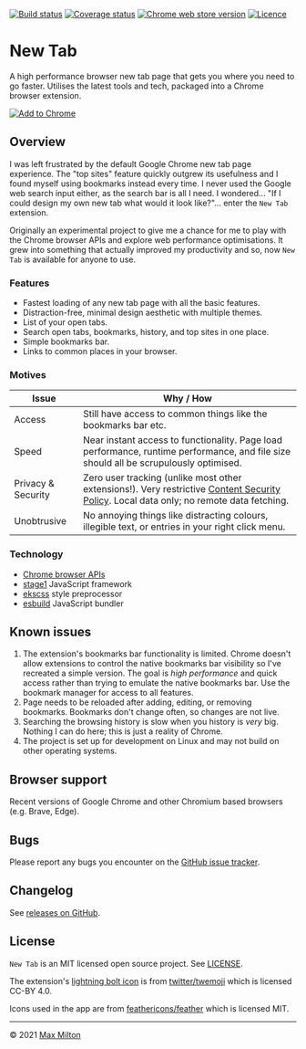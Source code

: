 [![Build status](https://img.shields.io/github/workflow/status/maxmilton/new-tab/ci)](https://github.com/maxmilton/new-tab/actions)
[![Coverage status](https://img.shields.io/codeclimate/coverage/MaxMilton/new-tab)](https://codeclimate.com/github/MaxMilton/new-tab)
[![Chrome web store version](https://img.shields.io/chrome-web-store/v/cpcibnbdmpmcmnkhoiilpnlaepkepknb.svg)](https://chrome.google.com/webstore/detail/new-tab/cpcibnbdmpmcmnkhoiilpnlaepkepknb)
[![Licence](https://img.shields.io/github/license/maxmilton/new-tab.svg)](https://github.com/maxmilton/new-tab/blob/master/LICENSE)

# New Tab

A high performance browser new tab page that gets you where you need to go faster. Utilises the latest tools and tech, packaged into a Chrome browser extension.

[![Add to Chrome](https://storage.googleapis.com/chrome-gcs-uploader.appspot.com/image/WlD8wC6g8khYWPJUsQceQkhXSlv1/mPGKYBIR2uCP0ApchDXE.png)](https://chrome.google.com/webstore/detail/new-tab/cpcibnbdmpmcmnkhoiilpnlaepkepknb)

## Overview

I was left frustrated by the default Google Chrome new tab page experience. The "top sites" feature quickly outgrew its usefulness and I found myself using bookmarks instead every time. I never used the Google web search input either, as the search bar is all I need. I wondered... "If I could design my own new tab what would it look like?"... enter the `New Tab` extension.

Originally an experimental project to give me a chance for me to play with the Chrome browser APIs and explore web performance optimisations. It grew into something that actually improved my productivity and so, now `New Tab` is available for anyone to use.

### Features

- Fastest loading of any new tab page with all the basic features.
- Distraction-free, minimal design aesthetic with multiple themes.
- List of your open tabs.
- Search open tabs, bookmarks, history, and top sites in one place.
- Simple bookmarks bar.
- Links to common places in your browser.

### Motives

<!-- prettier-ignore -->
| Issue | Why / How |
| --- | --- |
| Access | Still have access to common things like the bookmarks bar etc. |
| Speed | Near instant access to functionality. Page load performance, runtime performance, and file size should all be scrupulously optimised. |
| Privacy & Security | Zero user tracking (unlike most other extensions!). Very restrictive [Content Security Policy](https://developer.mozilla.org/en-US/docs/Web/HTTP/CSP). Local data only; no remote data fetching. |
| Unobtrusive | No annoying things like distracting colours, illegible text, or entries in your right click menu. |

### Technology

- [Chrome browser APIs](https://developer.chrome.com/apps/api_index)
- [stage1](https://github.com/maxmilton/stage1) JavaScript framework
- [ekscss](https://github.com/maxmilton/ekscss) style preprocessor
- [esbuild](https://esbuild.github.io/) JavaScript bundler

## Known issues

1. The extension's bookmarks bar functionality is limited. Chrome doesn't allow extensions to control the native bookmarks bar visibility so I've recreated a simple version. The goal is _high performance_ and quick access rather than trying to emulate the native bookmarks bar. Use the bookmark manager for access to all features.
1. Page needs to be reloaded after adding, editing, or removing bookmarks. Bookmarks don't change often, so changes are not live.
1. Searching the browsing history is slow when you history is _very_ big. Nothing I can do here; this is just a reality of Chrome.
1. The project is set up for development on Linux and may not build on other operating systems.

## Browser support

Recent versions of Google Chrome and other Chromium based browsers (e.g. Brave, Edge).

## Bugs

Please report any bugs you encounter on the [GitHub issue tracker](https://github.com/maxmilton/new-tab/issues).

## Changelog

See [releases on GitHub](https://github.com/maxmilton/new-tab/releases).

## License

`New Tab` is an MIT licensed open source project. See [LICENSE](https://github.com/maxmilton/new-tab/blob/master/LICENSE).

The extension's [lightning bolt icon](https://github.com/twitter/twemoji/blob/master/assets/svg/26a1.svg) is from [twitter/twemoji](https://github.com/twitter/twemoji) which is licensed CC-BY 4.0.

Icons used in the app are from [feathericons/feather](https://github.com/feathericons/feather) which is licensed MIT.

---

© 2021 [Max Milton](https://maxmilton.com)
